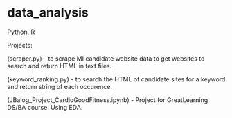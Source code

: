 # data_analysis
Python, R

Projects: 

(scraper.py) - to scrape MI candidate website data to get websites to search and return HTML in text files.

(keyword_ranking.py) - to search the HTML of candidate sites for a keyword and return string of each occurence.

(JBalog_Project_CardioGoodFitness.ipynb) - Project for GreatLearning DS/BA course. Using EDA.
